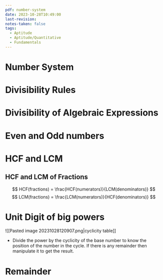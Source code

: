 ```yaml
---
pdf: number-system
date: 2023-10-28T10:49:00
last-revision: 
notes-taken: false
tags:
  - Aptitude
  - Aptitude/Quantitative
  - Fundamentals
---
```

# Number System


# Divisibility Rules


# Divisibility of Algebraic Expressions

# Even and Odd numbers

# HCF and LCM

## HCF and LCM of Fractions

$$
HCF(fractions) = \frac{HCF(numerators)}{LCM(denominators)}
$$
$$
LCM(fractions) = \frac{LCM(numerators)}{HCF(denominators)}
$$

# Unit Digit of big powers

![[Pasted image 20231028120907.png|cyclicity table]]

- Divide the power by the cyclicity of the base number to know the position of the number in the cycle. If there is any remainder then manipulate it to get the result.


# Remainder
